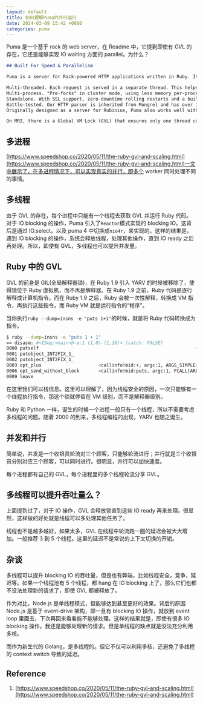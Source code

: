 ```yaml
---
layout: default
title: 如何理解Puma的并行运行
date: 2024-03-09 15:42 +0800
categories: puma
---
```


Puma 是一个基于 rack 的 web server，在 Readme 中，它提到即使有 GVL 的存在，它还是能够实现 IO waiting 方面的 parallel。为什么？

```md
## Built For Speed & Parallelism

Puma is a server for Rack-powered HTTP applications written in Ruby. It is:

Multi-threaded. Each request is served in a separate thread. This helps you serve more requests per second with less memory use.
Multi-process. "Pre-forks" in cluster mode, using less memory per-process thanks to copy-on-write memory.
Standalone. With SSL support, zero-downtime rolling restarts and a built-in request bufferer, you can deploy Puma without any reverse proxy.
Battle-tested. Our HTTP parser is inherited from Mongrel and has over 15 years of production use. Puma is currently the most popular Ruby webserver, and is the default server for Ruby on Rails.
Originally designed as a server for Rubinius, Puma also works well with Ruby (MRI) and JRuby.

On MRI, there is a Global VM Lock (GVL) that ensures only one thread can run Ruby code at a time. But if you're doing a lot of blocking IO (such as HTTP calls to external APIs like Twitter), Puma still improves MRI's throughput by allowing IO waiting to be done in parallel. Truly parallel Ruby implementations (TruffleRuby, JRuby) don't have this limitation.
```

## 多进程

[https://www.speedshop.co/2020/05/11/the-ruby-gvl-and-scaling.html](https://www.speedshop.co/2020/05/11/the-ruby-gvl-and-scaling.html)一文中展示了，在多进程情况下，可以实现真实的并行，即多个 worker 同时处理不同的事情。

## 多线程

由于 GVL 的存在，每个进程中只能有一个线程去获取 GVL 并运行 Ruby 代码。对于 IO blocking 的操作，Puma 引入了`Reactor`模式实现的 blocking IO。这背后是通过 IO.select，以及 puma 4 中切换成`nio4r`，来实现的。这样的结果是，遇到 IO blocking 的操作，系统会释放线程，处理其他操作，直到 IO ready 之后再处理。所以，即使有 GVL，多线程也可以提升并发量。

## Ruby 中的 GVL

GVL 的前身是 GIL(全局解释器锁)，在 Ruby 1.9 引入 YARV 的时候被移除了，使得锁位于 Ruby 虚拟机，而不再是解释器。在 Ruby 1.9 之前，Ruby 代码是逐行解释成计算机指令。而在 Ruby 1.9 之后，Ruby 会被一次性解释，转换成 VM 指令，再执行这些指令。而 Ruby VM 就是运行指令的“程序”。

当你执行`ruby --dump=insns -e "puts 1+1"`的时候，就是将 Ruby 代码转换成为指令。

```bash
$ ruby --dump=insns -e "puts 1 + 1"
== disasm: #<ISeq:<main>@-e:1 (1,0)-(1,10)> (catch: FALSE)
0000 putself                                                          (   1)[Li]
0001 putobject_INT2FIX_1_
0002 putobject_INT2FIX_1_
0003 opt_plus                     <callinfo!mid:+, argc:1, ARGS_SIMPLE>, <callcache>
0006 opt_send_without_block       <callinfo!mid:puts, argc:1, FCALL|ARGS_SIMPLE>, <callcache>
0009 leave
```

在这里我们可以栈信息。这里可以理解了，因为线程安全的原因，一次只能够有一个线程执行指令，那这个锁就停留在 VM 级别，而不是解释器级别。

Ruby 和 Python 一样，诞生的时候一个进程一般只有一个线程，所以不需要考虑多线程的问题。随着 2000 的到来，多线程编程的出现，YARV 也随之诞生。

## 并发和并行

简单说，并发是一个收银员轮流对三个顾客，只能够轮流进行；并行就是三个收银员分别对应三个顾客，可以同时进行。很明显，并行可以加快速度。

每个进程都有自己的 GVL，每个进程里的多个线程轮流分享 GVL。

## 多线程可以提升吞吐量么？

上面提到过了，对于 IO 操作，GVL 会释放锁直到这些 IO ready 再来处理。很显然，这样做的好处就是线程可以多处理其他任务了。

线程也不是越多越好，如果太多，GVL 在线程中轮流跑一圈的延迟会被大大增加。一般推荐 3 到 5 个线程。这里的延迟不是常说的上下文切换的开销。

## 杂谈

多线程可以提升 blocking IO 的吞吐量，但是也有弊端，比如线程安全，竞争，延迟等。如果一个线程池有 5 个线程，都 hang 在 IO blocking 上了，那么它们也都不没法处理新的请求了，即使 GVL 都被释放了。

作为对比，Node.js 是单线程模式，但能够达到甚至更好的效果。背后的原因 Node.js 是基于 event-drive 架构，即一旦有 blocking IO 操作，就放到 event loop 里面去，下次再回来看看能不能够处理。这样的结果就是，即使有很多 IO blocking 操作，我还是能够处理新的请求。但是单线程的缺点就是没法充分利用多核。

而作为新生代的 Golang，是多线程的。但它不仅可以利用多核，还避免了多线程的 context switch 导致的延迟。

## Reference

1. [https://www.speedshop.co/2020/05/11/the-ruby-gvl-and-scaling.html](https://www.speedshop.co/2020/05/11/the-ruby-gvl-and-scaling.html)
